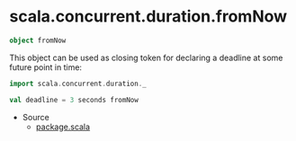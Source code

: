 
#                      scala.concurrent.duration.fromNow                      #

```scala
object fromNow
```

This object can be used as closing token for declaring a deadline at some future
point in time:

```scala
import scala.concurrent.duration._

val deadline = 3 seconds fromNow
```

* Source
  * [package.scala](https://github.com/scala/scala/tree/6d09a1ba5f/src/library/scala/concurrent/duration/package.scala#L1)

